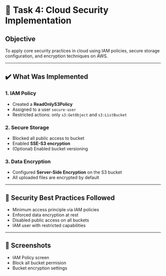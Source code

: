 # 🔐 Task 4: Cloud Security Implementation

## Objective
To apply core security practices in cloud using IAM policies, secure storage configuration, and encryption techniques on AWS.

---

## ✔️ What Was Implemented

### 1. IAM Policy
- Created a **ReadOnlyS3Policy**
- Assigned to a user `secure-user`
- Restricted actions: only `s3:GetObject` and `s3:ListBucket`

### 2. Secure Storage
- Blocked all public access to bucket
- Enabled **SSE-S3 encryption**
- (Optional) Enabled bucket versioning

### 3. Data Encryption
- Configured **Server-Side Encryption** on the S3 bucket
- All uploaded files are encrypted by default

---

## 🔐 Security Best Practices Followed
- Minimum access principle via IAM policies
- Enforced data encryption at rest
- Disabled public access on all buckets
- IAM user with restricted capabilities

---

## 📸 Screenshots
- IAM Policy screen
- Block all bucket permision
- Bucket encryption settings
